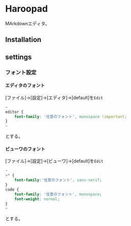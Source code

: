 # Haroopad
MArkdownエディタ。
## Installation

## settings
### フォント設定
#### エディタのフォント
[ファイル]->[設定]->[エディタ]->[default]を`Edit`
```css
~
editor {
    font-family: '任意のフォント', monospace !important;
}
~
```
とする。
#### ビューワのフォント
[ファイル]->[設定]->[ビューワ]->[default]を`Edit`
```css
~
>* {
    font-family:'任意のフォント', sans-serif;
}
code {
    font-family: '任意のフォント', monospace;
    font-weight: normal;
}
~
```
とする。
